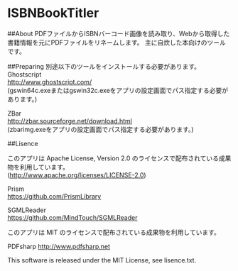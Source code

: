 # ISBNBookTitler

##About
PDFファイルからISBNバーコード画像を読み取り、Webから取得した書籍情報を元にPDFファイルをリネームします。
主に自炊した本向けのツールです。

##Preparing
別途以下のツールをインストールする必要があります。  
Ghostscript  
http://www.ghostscript.com/  
(gswin64c.exeまたはgswin32c.exeをアプリの設定画面でパス指定する必要があります。)  

ZBar  
http://zbar.sourceforge.net/download.html  
(zbarimg.exeをアプリの設定画面でパス指定する必要があります。)


##Lisence

このアプリは Apache License, Version 2.0 のライセンスで配布されている成果物を利用しています。    
(http://www.apache.org/licenses/LICENSE-2.0)

Prism  
https://github.com/PrismLibrary  

SGMLReader  
https://github.com/MindTouch/SGMLReader  


このアプリは MIT のライセンスで配布されている成果物を利用しています。    

PDFsharp
http://www.pdfsharp.net


This software is released under the MIT License, see lisence.txt.
